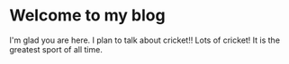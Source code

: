 # Welcome to my blog

I'm glad you are here. I plan to talk about cricket!! Lots of cricket!
It is the greatest sport of all time.
